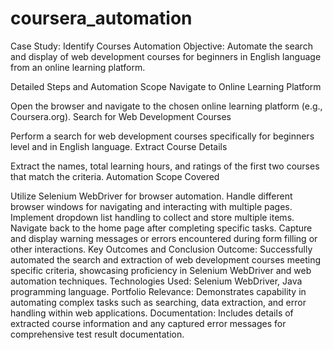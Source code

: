 # coursera_automation
Case Study: Identify Courses Automation
Objective: Automate the search and display of web development courses for beginners in English language from an online learning platform.

Detailed Steps and Automation Scope
Navigate to Online Learning Platform

Open the browser and navigate to the chosen online learning platform (e.g., Coursera.org).
Search for Web Development Courses

Perform a search for web development courses specifically for beginners level and in English language.
Extract Course Details

Extract the names, total learning hours, and ratings of the first two courses that match the criteria.
Automation Scope Covered

Utilize Selenium WebDriver for browser automation.
Handle different browser windows for navigating and interacting with multiple pages.
Implement dropdown list handling to collect and store multiple items.
Navigate back to the home page after completing specific tasks.
Capture and display warning messages or errors encountered during form filling or other interactions.
Key Outcomes and Conclusion
Outcome: Successfully automated the search and extraction of web development courses meeting specific criteria, showcasing proficiency in Selenium WebDriver and web automation techniques.
Technologies Used: Selenium WebDriver, Java programming language.
Portfolio Relevance: Demonstrates capability in automating complex tasks such as searching, data extraction, and error handling within web applications.
Documentation: Includes details of extracted course information and any captured error messages for comprehensive test result documentation.
